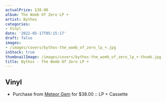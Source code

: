 ```yaml
---
actualPrice: $38.00
album: The Womb Of Zero LP +
artist: Bythos
categories:
- Vinyl
date: '2022-05-17T05:15:17'
draft: false
images:
- /images/covers/bythos-the_womb_of_zero_lp_+.jpg
inStock: true
thumbnailImage: /images/covers/bythos-the_womb_of_zero_lp_+-thumb.jpg
title: Bythos - The Womb Of Zero LP +
---
```


## Vinyl
* Purchase from [Meteor Gem](https://meteor-gem.com/products/bythos-the-womb-of-zero-lp-tape) for $38.00 :: LP + Cassette
